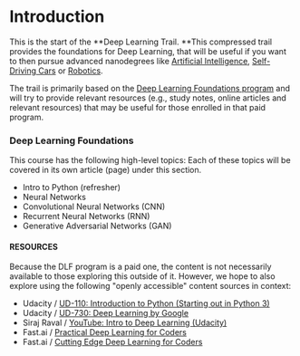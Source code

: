# Introduction

This is the start of the **Deep Learning Trail. **This compressed trail provides the foundations for Deep Learning, that will be useful if you want to then pursue advanced nanodegrees like [Artificial Intelligence](https://www.udacity.com/ai), [Self-Driving Cars](https://www.udacity.com/drive) or [Robotics](https://www.udacity.com/robotics).

The trail is primarily based on the [Deep Learning Foundations program](https://www.udacity.com/course/deep-learning-nanodegree-foundation--nd101) and will try to provide relevant resources \(e.g., study notes, online articles and relevant resources\) that may be useful for those enrolled in that paid program.

### Deep Learning Foundations

This course has the following high-level topics: Each of these topics will be covered in its own article \(page\) under this section.

* Intro to Python \(refresher\)
* Neural Networks
* Convolutional Neural Networks \(CNN\)
* Recurrent Neural Networks \(RNN\)
* Generative Adversarial Networks \(GAN\)

#### **RESOURCES**

Because the DLF program is a paid one, the content is not necessarily available to those exploring this outside of it. However, we hope to also explore using the following "openly accessible" content sources in context:

* Udacity / [UD-110: Introduction to Python \(Starting out in Python 3\)](https://www.udacity.com/course/introduction-to-python--ud1110)
* Udacity / [UD-730: Deep Learning by Google](https://www.udacity.com/course/deep-learning--ud730)
* Siraj Raval / [YouTube: Intro to Deep Learning \(Udacity\)](https://www.youtube.com/playlist?list=PL2-dafEMk2A7YdKv4XfKpfbTH5z6rEEj3)
* Fast.ai / [Practical Deep Learning for Coders](http://course.fast.ai/)
* Fast.ai / [Cutting Edge Deep Learning for Coders](http://course.fast.ai/part2.html)



